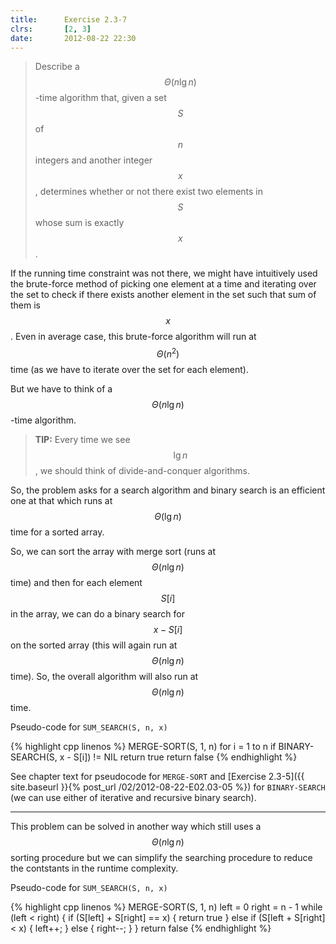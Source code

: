 ```yaml
---
title:      Exercise 2.3-7
clrs:       [2, 3]
date:       2012-08-22 22:30
---
```


>Describe a $$\Theta(n \lg n)$$-time algorithm that, given a set $$S$$ of $$n$$ integers and another integer $$x$$, determines whether or not there exist two elements in $$S$$ whose sum is exactly $$x$$.

If the running time constraint was not there, we might have intuitively used the brute-force method of picking one element at a time and iterating over the set to check if there exists another element in the set such that sum of them is $$x$$. Even in average case, this brute-force algorithm will run at $$\Theta(n^2)$$ time (as we have to iterate over the set for each element).

But we have to think of a $$\Theta(n \lg n)$$-time algorithm.


>**TIP:** Every time we see $$\lg n$$, we should think of divide-and-conquer algorithms.

So, the problem asks for a search algorithm and binary search is an efficient one at that which runs at $$\Theta(\lg n)$$ time for a sorted array.

So, we can sort the array with merge sort (runs at $$\Theta(n \lg n)$$ time) and then for each element $$S[i]$$ in the array, we can do a binary search for $$x - S[i]$$ on the sorted array (this will again run at $$\Theta(n \lg n)$$ time). So, the overall algorithm will also run at $$\Theta(n \lg n)$$ time.

Pseudo-code for `SUM_SEARCH(S, n, x)`

{% highlight cpp linenos %}
MERGE-SORT(S, 1, n)
for i = 1 to n
    if BINARY-SEARCH(S, x - S[i]) != NIL
        return true
return false
{% endhighlight %}

See chapter text for pseudocode for `MERGE-SORT` and [Exercise 2.3-5]({{ site.baseurl }}{% post_url /02/2012-08-22-E02.03-05 %}) for `BINARY-SEARCH` (we can use either of iterative and recursive binary search).

***

This problem can be solved in another way which still uses a $$\Theta(n \lg n)$$ sorting procedure but we can simplify the searching procedure to reduce the contstants in the runtime complexity.

Pseudo-code for `SUM_SEARCH(S, n, x)`

{% highlight cpp linenos %}
MERGE-SORT(S, 1, n)
left = 0
right = n - 1
while (left < right) {
    if (S[left] + S[right] == x) {
        return true
    } else if (S[left + S[right] < x) {
        left++;
    } else {
        right--;
    }
}
return false
{% endhighlight %}
